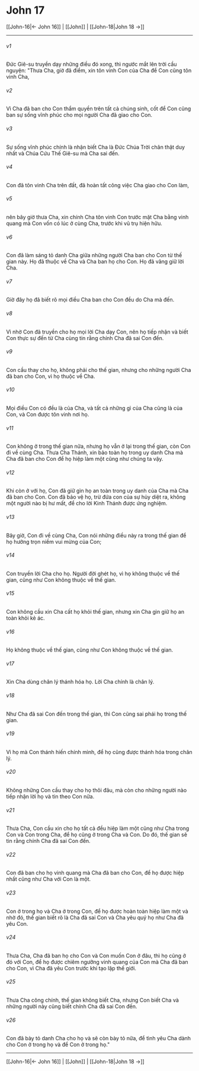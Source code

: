 # John 17

[[John-16|← John 16]] | [[John]] | [[John-18|John 18 →]]
***



###### v1 
Đức Giê-su truyền dạy những điều đó xong, thì ngước mắt lên trời cầu nguyện: "Thưa Cha, giờ đã điểm, xin tôn vinh Con của Cha để Con cũng tôn vinh Cha, 

###### v2 
Vì Cha đã ban cho Con thẩm quyền trên tất cả chúng sinh, cốt để Con cũng ban sự sống vĩnh phúc cho mọi người Cha đã giao cho Con. 

###### v3 
Sự sống vĩnh phúc chính là nhận biết Cha là Đức Chúa Trời chân thật duy nhất và Chúa Cứu Thế Giê-su mà Cha sai đến. 

###### v4 
Con đã tôn vinh Cha trên đất, đã hoàn tất công việc Cha giao cho Con làm, 

###### v5 
nên bây giờ thưa Cha, xin chính Cha tôn vinh Con trước mặt Cha bằng vinh quang mà Con vốn có lúc ở cùng Cha, trước khi vũ trụ hiện hữu. 

###### v6 
Con đã làm sáng tỏ danh Cha giữa những người Cha ban cho Con từ thế gian này. Họ đã thuộc về Cha và Cha ban họ cho Con. Họ đã vâng giữ lời Cha. 

###### v7 
Giờ đây họ đã biết rõ mọi điều Cha ban cho Con đều do Cha mà đến. 

###### v8 
Vì nhờ Con đã truyền cho họ mọi lời Cha dạy Con, nên họ tiếp nhận và biết Con thực sự đến từ Cha cùng tin rằng chính Cha đã sai Con đến. 

###### v9 
Con cầu thay cho họ, không phải cho thế gian, nhưng cho những người Cha đã ban cho Con, vì họ thuộc về Cha. 

###### v10 
Mọi điều Con có đều là của Cha, và tất cả những gì của Cha cũng là của Con, và Con được tôn vinh nơi họ. 

###### v11 
Con không ở trong thế gian nữa, nhưng họ vẫn ở lại trong thế gian, còn Con đi về cùng Cha. Thưa Cha Thánh, xin bảo toàn họ trong uy danh Cha mà Cha đã ban cho Con để họ hiệp làm một cũng như chúng ta vậy. 

###### v12 
Khi còn ở với họ, Con đã giữ gìn họ an toàn trong uy danh của Cha mà Cha đã ban cho Con. Con đã bảo vệ họ, trừ đứa con của sự hủy diệt ra, không một người nào bị hư mất, để cho lời Kinh Thánh được ứng nghiệm. 

###### v13 
Bây giờ, Con đi về cùng Cha, Con nói những điều này ra trong thế gian để họ hưởng trọn niềm vui mừng của Con; 

###### v14 
Con truyền lời Cha cho họ. Người đời ghét họ, vì họ không thuộc về thế gian, cũng như Con không thuộc về thế gian. 

###### v15 
Con không cầu xin Cha cất họ khỏi thế gian, nhưng xin Cha gìn giữ họ an toàn khỏi kẻ ác. 

###### v16 
Họ không thuộc về thế gian, cũng như Con không thuộc về thế gian. 

###### v17 
Xin Cha dùng chân lý thánh hóa họ. Lời Cha chính là chân lý. 

###### v18 
Như Cha đã sai Con đến trong thế gian, thì Con cũng sai phái họ trong thế gian. 

###### v19 
Vì họ mà Con thánh hiến chính mình, để họ cũng được thánh hóa trong chân lý. 

###### v20 
Không những Con cầu thay cho họ thôi đâu, mà còn cho những người nào tiếp nhận lời họ và tin theo Con nữa. 

###### v21 
Thưa Cha, Con cầu xin cho họ tất cả đều hiệp làm một cũng như Cha trong Con và Con trong Cha, để họ cũng ở trong Cha và Con. Do đó, thế gian sẽ tin rằng chính Cha đã sai Con đến. 

###### v22 
Con đã ban cho họ vinh quang mà Cha đã ban cho Con, để họ được hiệp nhất cũng như Cha với Con là một. 

###### v23 
Con ở trong họ và Cha ở trong Con, để họ được hoàn toàn hiệp làm một và nhờ đó, thế gian biết rõ là Cha đã sai Con và Cha yêu quý họ như Cha đã yêu Con. 

###### v24 
Thưa Cha, Cha đã ban họ cho Con và Con muốn Con ở đâu, thì họ cũng ở đó với Con, để họ được chiêm ngưỡng vinh quang của Con mà Cha đã ban cho Con, vì Cha đã yêu Con trước khi tạo lập thế giới. 

###### v25 
Thưa Cha công chính, thế gian không biết Cha, nhưng Con biết Cha và những người này cũng biết chính Cha đã sai Con đến. 

###### v26 
Con đã bày tỏ danh Cha cho họ và sẽ còn bày tỏ nữa, để tình yêu Cha dành cho Con ở trong họ và để Con ở trong họ."

***
[[John-16|← John 16]] | [[John]] | [[John-18|John 18 →]]

